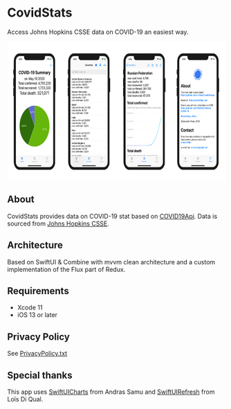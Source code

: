 # CovidStats

Access Johns Hopkins CSSE data on COVID-19 an easiest way.

<p align="center">
<img src="https://github.com/c-villain/CovidStatApp/blob/master/.assets/screenshots.png" alt="CovidStats Screenshots" height="320">
</p>

## About

CovidStats provides data on COVID-19 stat based on [COVID19Api](https://covid19api.com).
Data is sourced from [Johns Hopkins CSSE](https://github.com/CSSEGISandData/COVID-19).

## Architecture

Based on SwiftUI & Combine with mvvm clean architecture and a custom implementation of the Flux part of Redux.

## Requirements

- Xcode 11
- iOS 13 or later

## Privacy Policy

See [PrivacyPolicy.txt](https://raw.githubusercontent.com/c-villain/CovidStatApp/master/PrivacyPolicy.txt)

## Special thanks

This app uses [SwiftUICharts](https://github.com/AppPear/ChartView) from Andras Samu and [SwiftUIRefresh](https://github.com/siteline/SwiftUIRefresh) from Loïs Di Qual.

